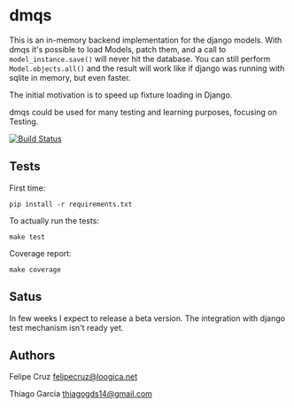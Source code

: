 dmqs
====

This is an in-memory backend implementation for the django models. With dmqs it's possible to load Models, patch them,
and a call to `model_instance.save()` will never hit the database. You can still perform `Model.objects.all()` and
the result will work like if django was running with sqlite in memory, but even faster.

The initial motivation is to speed up fixture loading in Django.

dmqs could be used for many testing and learning purposes, focusing on Testing.

[![Build Status](https://secure.travis-ci.org/felipecruz/dmqs.png)](http://travis-ci.org/felipecruz/dmqs)

Tests
-----

First time:

`pip install -r requirements.txt`

To actually run the tests:

`make test`

Coverage report:

`make coverage`

Satus
-----

In few weeks I expect to release a beta version. The integration with django test mechanism isn't ready yet.


Authors
-------

Felipe Cruz
felipecruz@loogica.net

Thiago Garcia
thiagogds14@gmail.com

